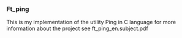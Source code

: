 ### Ft_ping
This is my implementation of the utility Ping in C language for more information about the project see ft_ping_en.subject.pdf
